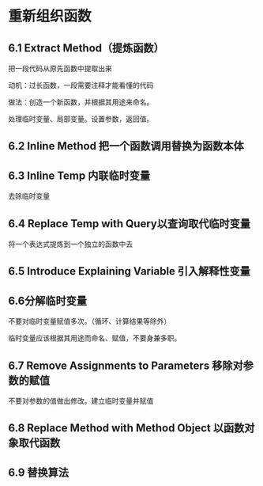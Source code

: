 # 重新组织函数

## 6.1 Extract Method（提炼函数）

 把一段代码从原先函数中提取出来

动机：过长函数，一段需要注释才能看懂的代码

做法：创造一个新函数，并根据其用途来命名。

处理临时变量、局部变量。设置参数，返回值。

## 6.2 Inline Method 把一个函数调用替换为函数本体

## 6.3 Inline Temp 内联临时变量

去除临时变量

## 6.4 Replace Temp with Query以查询取代临时变量

将一个表达式提炼到一个独立的函数中去

## 6.5 Introduce Explaining Variable 引入解释性变量

## 6.6分解临时变量

不要对临时变量赋值多次。（循环、计算结果等除外）

临时变量应该根据其用途而命名、赋值，不要身兼多职。

## 6.7 Remove Assignments to Parameters 移除对参数的赋值

不要对参数的值做出修改。建立临时变量并赋值

## 6.8 Replace Method with Method Object 以函数对象取代函数

## 6.9 替换算法






